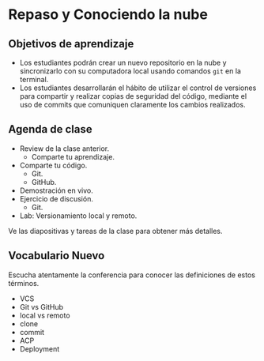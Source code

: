 # Repaso y Conociendo la nube

## Objetivos de aprendizaje

- Los estudiantes podrán crear un nuevo repositorio en la nube y sincronizarlo con su computadora local usando comandos `git` en la terminal.
- Los estudiantes desarrollarán el hábito de utilizar el control de versiones para compartir y realizar copias de seguridad del código, mediante el uso de commits que comuniquen claramente los cambios realizados.

## Agenda de clase

- Review de la clase anterior.
   - Comparte tu aprendizaje.
- Comparte tu código.
   - Git.
   - GitHub.
- Demostración en vivo.
- Ejercicio de discusión.
   - Git.
- Lab: Versionamiento local y remoto.

Ve las diapositivas y tareas de la clase para obtener más detalles.

## Vocabulario Nuevo

Escucha atentamente la conferencia para conocer las definiciones de estos términos.

- VCS
- Git vs GitHub
- local vs remoto
- clone
- commit
- ACP
- Deployment
